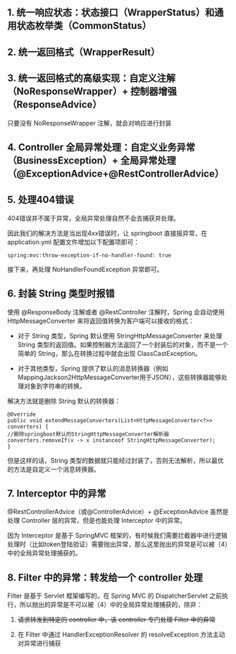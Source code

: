 ## 1. 统一响应状态：状态接口（WrapperStatus）和通用状态枚举类（CommonStatus）

## 2. 统一返回格式（WrapperResult）

## 3. 统一返回格式的高级实现：自定义注解（NoResponseWrapper）+ 控制器增强（ResponseAdvice）

只要没有 NoResponseWrapper 注解，就会对响应进行封装

## 4. Controller 全局异常处理：自定义业务异常（BusinessException）+ 全局异常处理（@ExceptionAdvice+@RestControllerAdvice）

## 5. 处理404错误

404错误并不属于异常，全局异常处理自然不会去捕获并处理。

因此我们的解决方法是当出现4xx错误时，让 springboot 直接报异常，在 application.yml 配置文件增加以下配置项即可：

```spring:mvc:throw-exception-if-no-handler-found: true```

接下来，再处理 NoHandlerFoundException 异常即可。

## 6. 封装 String 类型时报错

使用 @ResponseBody 注解或者 @RestController 注解时，Spring 会自动使用 HttpMessageConverter 来将返回值转换为客户端可以接收的格式：

* 对于 String 类型，Spring 默认使用 StringHttpMessageConverter 来处理 String 类型的返回值。如果控制器方法返回了一个封装后的对象，而不是一个简单的 String，那么在转换过程中就会出现 ClassCastException。

* 对于其他类型，Spring 提供了默认的消息转换器（例如MappingJackson2HttpMessageConverter用于JSON），这些转换器能够处理对象到字符串的转换。

解决方法就是删除 String 默认的转换器：
   ```
   @Override
   public void extendMessageConverters(List<HttpMessageConverter<?>> converters) {
   //删除springboot默认的StringHttpMessageConverter解析器
   converters.removeIf(x -> x instanceof StringHttpMessageConverter);
   }
   ```
但是这样的话，String 类型的数据就只能经过封装了，否则无法解析，所以最优的方法是自定义一个消息转换器。

## 7. Interceptor 中的异常

@RestControllerAdvice（或@ControllerAdvice）+ @ExceptionAdvice 虽然是处理 Controller 层的异常，但是也能处理 Interceptor 中的异常。

因为 Interceptor 是基于 SpringMVC 框架的，有时候我们需要拦截器中进行逻辑处理时（比如token登陆验证）需要抛出异常，那么这里抛出的异常是可以被（4）中的全局异常处理捕获的。

## 8. Filter 中的异常：转发给一个 controller 处理

Filter 是基于 Servlet 框架编写的，在 Spring MVC 的 DispatcherServlet 之前执行，所以抛出的异常是不可以被（4）中的全局异常处理捕获的，除非：

1. ~~请求转发到特定的 controller 中，该 controller 专门处理 Filter 中的异常~~

2. 在 Filter 中通过 HandlerExceptionResolver 的 resolveException 方法主动对异常进行捕获